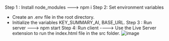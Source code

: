 Step 1 : Install node_modules ---> npm i
Step 2: Set environment variables
  + Create an .env file in the root directory.
  + Initialize the variables KEY_SUMMARY_AI, BASE_URL.
Step 3 : Run server ---> npm start
Step 4: Run client ----> Use the Live Server extension to run the index.html file in the src folder.
![image](https://github.com/vanmerr/test-bot-ai/assets/149071670/1705edd7-ac66-4cfb-90e8-1aed37a4d0f9)


